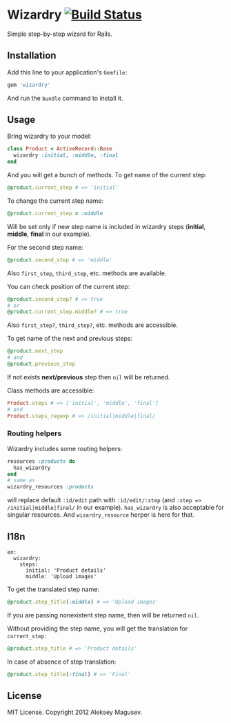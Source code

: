 # Wizardry [![Build Status](https://api.travis-ci.org/lexmag/wizardry.png)](https://travis-ci.org/lexmag/wizardry)

Simple step-by-step wizard for Rails.

## Installation

Add this line to your application's `Gemfile`:

```ruby
gem 'wizardry'
```

And run the `bundle` command to install it.

## Usage

Bring wizardry to your model:

```ruby
class Product < ActiveRecord::Base
  wizardry :initial, :middle, :final
end
```

And you will get a bunch of methods.
To get name of the current step:

```ruby
@product.current_step # => 'initial'
```

To change the current step name:

```ruby
@product.current_step = :middle
```

Will be set only if new step name is included in wizardry steps (**initial**, **middle**, **final** in our example).

For the second step name:

```ruby
@product.second_step # => 'middle'
```

Also `first_step`, `third_step`, etc. methods are available.

You can check position of the current step:

```ruby
@product.second_step? # => true
# or
@product.current_step.middle? # => true
```

Also `first_step?`, `third_step?`, etc. methods are accessible.

To get name of the next and previous steps:

```ruby
@product.next_step
# and
@product.previous_step
```

If not exists **next/previous** step then `nil` will be returned.

Class methods are accessible:

```ruby
Product.steps # => ['initial', 'middle', 'final']
# and
Product.steps_regexp # => /initial|middle|final/
```

### Routing helpers

Wizardry includes some routing helpers:

```ruby
resources :products do
  has_wizardry
end
# same as
wizardry_resources :products
```

will replace default `:id/edit` path with `:id/edit/:step` (and `:step => /initial|middle|final/` in our example).
`has_wizardry` is also acceptable for singular resources. And `wizardry_resource` herper is here for that.

## I18n

```
en:
  wizardry:
    steps:
      initial: 'Product details'
      middle: 'Upload images'
```

To get the translated step name:

```ruby
@product.step_title(:middle) # => 'Upload images'
```

If you are passing nonexistent step name, then will be returned `nil`.

Without providing the step name, you will get the translation for `current_step`:

```ruby
@product.step_title # => 'Product details'
```

In case of absence of step translation:

```ruby
@product.step_title(:final) # => 'Final'
```

## License

MIT License. Copyright 2012 Aleksey Magusev.
